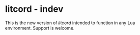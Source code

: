 # litcord - indev

This is the new version of *litcord* intended to function in any Lua environment. Support is welcome.